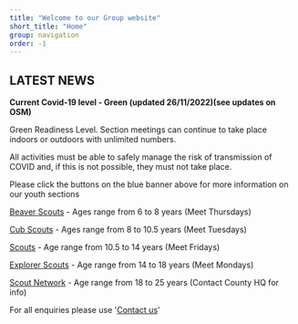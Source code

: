 ```yaml
---
title: "Welcome to our Group website"
short_title: "Home"
group: navigation
order: -1
---
```


## LATEST NEWS

**Current Covid-19 level - Green (updated 26/11/2022)(see updates on OSM)**

Green Readiness Level.
Section meetings can continue to take place indoors or outdoors with unlimited numbers.

All activities must be able to safely manage the risk of transmission of COVID and, if this is not possible, they must not take place. 

Please click the buttons on the blue banner above for more information on our youth sections

[Beaver Scouts](/beavers/) - Ages range from 6 to 8 years (Meet Thursdays)

[Cub Scouts](/cubs/) - Ages range from 8 to 10.5 years (Meet Tuesdays)

[Scouts](/scouts/) - Age range from 10.5 to 14 years (Meet Fridays)

[Explorer Scouts](/explorers/) - Age range from 14 to 18 years (Meet Mondays)

[Scout Network](https://www.hampshirescouting.org.uk/youth-programme/scout-network/) - Age range from 18 to 25 years (Contact County HQ for info)

For all enquiries please use '[Contact us](/contacts/)'
